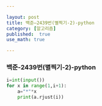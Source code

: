 ```yaml
---

layout: post
title: 백준—2439번(별찍기-2)-python
category: [알고리즘]
published:  true
use_math: true

---
```

### 백준-2439번(별찍기-2)-python

```python
i=int(input())
for x in range(1,i+1):
    a="*"*x
    print(a.rjust(i))
```
